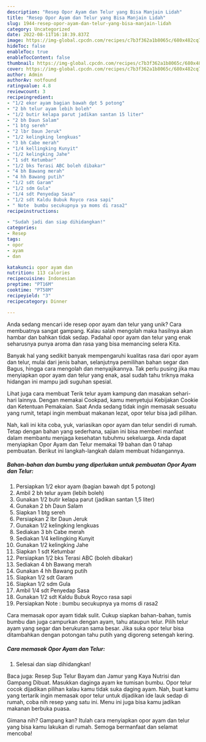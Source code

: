 ```yaml
---
description: "Resep Opor Ayam dan Telur yang Bisa Manjain Lidah"
title: "Resep Opor Ayam dan Telur yang Bisa Manjain Lidah"
slug: 1944-resep-opor-ayam-dan-telur-yang-bisa-manjain-lidah
category: Uncategorized
date: 2022-08-11T16:18:39.837Z
image: https://img-global.cpcdn.com/recipes/c7b3f362a1b8065c/680x482cq70/opor-ayam-dan-telur-foto-resep-utama.jpg
hideToc: false
enableToc: true
enableTocContent: false
thumbnail: https://img-global.cpcdn.com/recipes/c7b3f362a1b8065c/680x482cq70/opor-ayam-dan-telur-foto-resep-utama.jpg
cover: https://img-global.cpcdn.com/recipes/c7b3f362a1b8065c/680x482cq70/opor-ayam-dan-telur-foto-resep-utama.jpg
author: Admin
authorAv: notfound
ratingvalue: 4.8
reviewcount: 3
recipeingredient:
- "1/2 ekor ayam bagian bawah dpt 5 potong"
- "2 bh telur ayam lebih boleh"
- "1/2 butir kelapa parut jadikan santan 15 liter"
- "2 bh Daun Salam"
- "1 btg sereh"
- "2 lbr Daun Jeruk"
- "1/2 kelingking lengkuas"
- "3 bh Cabe merah"
- "1/4 kellingking Kunyit"
- "1/2 kelingking Jahe"
- "1 sdt Ketumbar"
- "1/2 bks Terasi ABC boleh dibakar"
- "4 bh Bawang merah"
- "4 hh Bawang putih"
- "1/2 sdt Garam"
- "1/2 sdm Gula"
- "1/4 sdt Penyedap Sasa"
- "1/2 sdt Kaldu Bubuk Royco rasa sapi"
- " Note  bumbu secukupnya ya moms di rasa2"
recipeinstructions:

- "Sudah jadi dan siap dihidangkan!"
categories:
- Resep
tags:
- opor
- ayam
- dan

katakunci: opor ayam dan 
nutrition: 113 calories
recipecuisine: Indonesian
preptime: "PT16M"
cooktime: "PT58M"
recipeyield: "3"
recipecategory: Dinner

---
```





Anda sedang mencari ide resep opor ayam dan telur yang unik? Cara membuatnya sangat gampang. Kalau salah mengolah maka hasilnya akan hambar dan bahkan tidak sedap. Padahal opor ayam dan telur yang enak seharusnya punya aroma dan rasa yang bisa memancing selera Kita.





Banyak hal yang sedikit banyak mempengaruhi kualitas rasa dari opor ayam dan telur, mulai dari jenis bahan, selanjutnya pemilihan bahan segar dan Bagus, hingga cara mengolah dan menyajikannya. Tak perlu pusing jika mau menyiapkan opor ayam dan telur yang enak,      asal sudah tahu triknya maka hidangan ini mampu jadi suguhan spesial.














Lihat juga cara membuat Terik telur ayam kampung dan masakan sehari-hari lainnya. Dengan memakai Cookpad, kamu menyetujui Kebijakan Cookie dan Ketentuan Pemakaian. Saat Anda sedang tidak ingin memasak sesuatu yang rumit, tetapi ingin membuat makanan lezat, opor telur bisa jadi pilihan.






Nah, kali ini kita coba, yuk, variasikan opor ayam dan telur sendiri di rumah. Tetap dengan bahan yang sederhana, sajian ini bisa memberi manfaat dalam membantu menjaga kesehatan tubuhmu sekeluarga. Anda dapat menyiapkan Opor Ayam dan Telur memakai 19 bahan dan 0 tahap pembuatan. Berikut ini langkah-langkah dalam membuat hidangannya.

<!--inarticleads1-->

##### Bahan-bahan dan bumbu yang diperlukan untuk pembuatan Opor Ayam dan Telur:

1. Persiapkan 1/2 ekor ayam (bagian bawah dpt 5 potong)
1. Ambil 2 bh telur ayam (lebih boleh)
1. Gunakan 1/2 butir kelapa parut (jadikan santan 1,5 liter)
1. Gunakan 2 bh Daun Salam
1. Siapkan 1 btg sereh
1. Persiapkan 2 lbr Daun Jeruk
1. Gunakan 1/2 kelingking lengkuas
1. Sediakan 3 bh Cabe merah
1. Sediakan 1/4 kellingking Kunyit
1. Gunakan 1/2 kelingking Jahe
1. Siapkan 1 sdt Ketumbar
1. Persiapkan 1/2 bks Terasi ABC (boleh dibakar)
1. Sediakan 4 bh Bawang merah
1. Gunakan 4 hh Bawang putih
1. Siapkan 1/2 sdt Garam
1. Siapkan 1/2 sdm Gula
1. Ambil 1/4 sdt Penyedap Sasa
1. Gunakan 1/2 sdt Kaldu Bubuk Royco rasa sapi
1. Persiapkan  Note : bumbu secukupnya ya moms di rasa2


Cara memasak opor ayam tidak sulit. Cukup siapkan bahan-bahan, tumis bumbu dan juga campurkan dengan ayam, tahu ataupun telur. Pilih telur ayam yang segar dan berukuran sama besar. Jika suka opor telur bisa ditambahkan dengan potongan tahu putih yang digoreng setengah kering. 

<!--inarticleads2-->

##### Cara memasak Opor Ayam dan Telur:


1. Selesai dan siap dihidangkan!

Baca juga: Resep Sup Telur Bayam dan Jamur yang Kaya Nutrisi dan Gampang Dibuat. Masukkan daginga ayam ke tumisan bumbu. Opor telur cocok dijadikan pilihan kalau kamu tidak suka daging ayam. Nah, buat kamu yang tertarik ingin memasak opor telur untuk dijadikan ide lauk sedap di rumah, coba nih resep yang satu ini. Menu ini juga bisa kamu jadikan makanan berbuka puasa. 

Gimana nih? Gampang kan? Itulah cara menyiapkan opor ayam dan telur yang bisa kamu lakukan di rumah. Semoga bermanfaat dan selamat mencoba!
